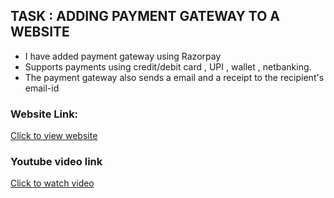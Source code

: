 ## TASK : ADDING PAYMENT GATEWAY TO A WEBSITE ##
 
  * I have added payment gateway using Razorpay
  * Supports payments using credit/debit card , UPI , wallet , netbanking.
  * The payment gateway also sends a email and a receipt to the recipient's email-id

### Website Link: ###

 [Click to view website](https://snehaa1989.github.io/Donation-Website/ " Click to view website") 

### Youtube video link ###

 [Click to watch video](.. " Click to watch video") 

